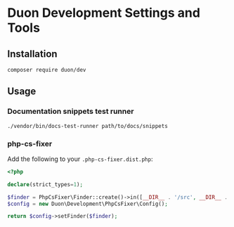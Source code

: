 # Duon Development Settings and Tools

## Installation 

    composer require duon/dev

## Usage

### Documentation snippets test runner

    ./vendor/bin/docs-test-runner path/to/docs/snippets

### php-cs-fixer

Add the following to your `.php-cs-fixer.dist.php`:

```php
<?php

declare(strict_types=1);

$finder = PhpCsFixer\Finder::create()->in([__DIR__ . '/src', __DIR__ . '/tests']);
$config = new Duon\Development\PhpCsFixer\Config();

return $config->setFinder($finder);
```